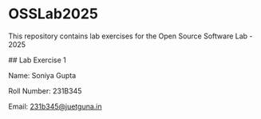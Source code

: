 # OSSLab2025

This repository contains lab exercises for the Open Source Software Lab - 2025





\## Lab Exercise 1

Name: Soniya Gupta

Roll Number: 231B345

Email: 231b345@juetguna.in


